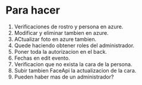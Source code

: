 # Para hacer

1. Verificaciones de rostro y persona en azure.
2. Modificar y eliminar tambien en azure.
3. ACtualizar foto en azure tambien.
4. Quede haciendo obtener roles del administrador.
5. Poner toda la autorizacion en el back.
6. Fechas en edit evento.
7. Verificacion que no exista la cara de la persona.
8. Subir tambien FaceApi la actualizacion de la cara.
9. Pueden haber mas de un administrador?